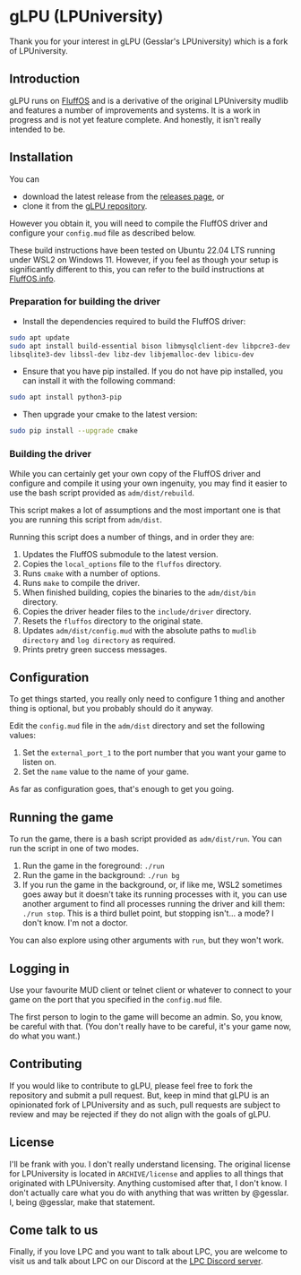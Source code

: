 # gLPU (LPUniversity)

Thank you for your interest in gLPU (Gesslar's LPUniversity) which is a fork
of LPUniversity.

## Introduction

gLPU runs on [FluffOS](https://github.com/fluffos/fluffos) and is a derivative
of the original LPUniversity mudlib and features a number of improvements and
systems. It is a work in progress and is not yet feature complete. And honestly,
it isn't really intended to be.

## Installation

You can
* download the latest release from the
  [releases page](https://github.com/gesslar/glpu/releases/latest), or
* clone it from the [gLPU repository](https://github.com/gesslar/glpu).

However you obtain it, you will need to compile the FluffOS driver and
configure your `config.mud` file as described below.

These build instructions have been tested on Ubuntu 22.04 LTS running under
WSL2 on Windows 11. However, if you feel as though your setup is significantly
different to this, you can refer to the build instructions at
[FluffOS.info](https://www.fluffos.info/build.html).

### Preparation for building the driver

* Install the dependencies required to build the FluffOS driver:

```bash
sudo apt update
sudo apt install build-essential bison libmysqlclient-dev libpcre3-dev libpq-dev \
libsqlite3-dev libssl-dev libz-dev libjemalloc-dev libicu-dev
```

* Ensure that you have pip installed. If you do not have pip installed, you can install it with the following command:

```bash
sudo apt install python3-pip
```

* Then upgrade your cmake to the latest version:

```bash
sudo pip install --upgrade cmake
```

### Building the driver

While you can certainly get your own copy of the FluffOS driver and configure
and compile it using your own ingenuity, you may find it easier to use the
bash script provided as `adm/dist/rebuild`.

This script makes a lot of assumptions and the most important one is that you
are running this script from `adm/dist`.

Running this script does a number of things, and in order they are:

1. Updates the FluffOS submodule to the latest version.
2. Copies the `local_options` file to the `fluffos` directory.
3. Runs `cmake` with a number of options.
4. Runs `make` to compile the driver.
5. When finished building, copies the binaries to the `adm/dist/bin` directory.
6. Copies the driver header files to the `include/driver` directory.
7. Resets the `fluffos` directory to the original state.
8. Updates `adm/dist/config.mud` with the absolute paths to `mudlib directory`
   and `log directory` as required.
9. Prints pretry green success messages.

## Configuration

To get things started, you really only need to configure 1 thing and another
thing is optional, but you probably should do it anyway.

Edit the `config.mud` file in the `adm/dist` directory and set the following
values:

1. Set the `external_port_1` to the port number that you want your game to
   listen on.
2. Set the `name` value to the name of your game.

As far as configuration goes, that's enough to get you going.

## Running the game

To run the game, there is a bash script provided as `adm/dist/run`. You can
run the script in one of two modes.

1. Run the game in the foreground: `./run`
2. Run the game in the background: `./run bg`
3. If you run the game in the background, or, if like me, WSL2 sometimes goes
   away but it doesn't take its running processes with it, you can use another
   argument to find all processes running the driver and kill them:
   `./run stop`. This is a third bullet point, but stopping isn't... a mode?
   I don't know. I'm not a doctor.

You can also explore using other arguments with `run`, but they won't work.

## Logging in

Use your favourite MUD client or telnet client or whatever to connect to your
game on the port that you specified in the `config.mud` file.

The first person to login to the game will become an admin. So, you know, be
careful with that. (You don't really have to be careful, it's your game now,
do what you want.)

## Contributing

If you would like to contribute to gLPU, please feel free to fork the
repository and submit a pull request. But, keep in mind that gLPU is an
opinionated fork of LPUniversity and as such, pull requests are subject to
review and may be rejected if they do not align with the goals of gLPU.

## License

I'll be frank with you. I don't really understand licensing. The original
license for LPUniversity is located in `ARCHIVE/license` and applies to all
things that originated with LPUniversity. Anything customised after that, I
don't know. I don't actually care what you do with anything that was written
by @gesslar. I, being @gesslar, make that statement.

## Come talk to us

Finally, if you love LPC and you want to talk about LPC, you are welcome to
visit us and talk about LPC on our Discord at the
[LPC Discord server](https://discord.gg/wzUbBgs3AQ).
